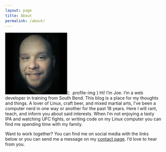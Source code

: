 ```yaml
---
layout: page
title: About
permalink: /about/
---
```


![Joe Laskowski](/assets/joe-laskowski.png){: .profile-img } Hi! I’m Joe. I’m a web developer in training from South Bend. This blog is a place for my thoughts and things. A lover of Linux, craft beer, and mixed martial arts, I’ve been a computer nerd in one way or another for the past 18 years. Here I will rant, teach, and inform you about said interests. When I’m not enjoying a tasty IPA and watching UFC fights, or writing code on my Linux computer you can find me spending time with my family.

Want to work together? You can find me on social media with the links below or you can send me a message on my [contact page](/contact). I’d love to hear from you.
